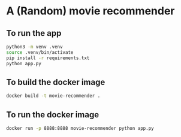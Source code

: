 # A (Random) movie recommender

## To run the app

```bash
python3 -m venv .venv
source .venv/bin/activate
pip install -r requirements.txt
python app.py
```

## To build the docker image

```bash
docker build -t movie-recommender .
```

## To run the docker image

```bash
docker run -p 8888:8888 movie-recommender python app.py
```
